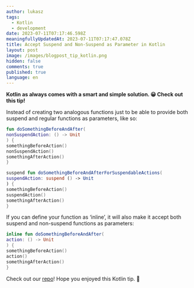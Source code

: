```yaml
---
author: lukasz
tags:
  - Kotlin
  - development
date: 2023-07-11T07:17:46.598Z
meaningfullyUpdatedAt: 2023-07-11T07:17:47.078Z
title: Accept Suspend and Non-Suspend as Parameter in Kotlin
layout: post
image: /images/blogpost_tip_kotlin.png
hidden: false
comments: true
published: true
language: en
---
```

**Kotlin as always comes with a smart and simple solution. 😀 Check out this tip!**

<InstagramEmbed url='https://www.instagram.com/p/Ca4pOETg38k/' />

Instead of creating two analogous functions just to be able to provide both suspend and regular functions as parameters, like so:

```kotlin
fun doSomethingBeforeAndAfter(
nonSuspendAction: () -> Unit
) {
somethingBeforeAction()
nonSuspendAction()
somethingAfterAction()
}

suspend fun doSomethingBeforeAndAfterForSuspendableActions(
suspendAction: suspend () -> Unit
) {
somethingBeforeAction()
suspendAction()
somethingAfterAction()
}
```

If you can define your function as ‘inline’, it will also make it accept both suspend and non-suspend functions as parameters:

```kotlin
inline fun doSomethingBeforeAndAfter(
action: () -> Unit
) {
somethingBeforeAction()
action()
somethingAfterAction()
}
```

Check out our [repo](https://github.com/bright/dev-tips/blob/main/kotlin/AcceptSuspendAndNonSuspendAsParameter.kt)! Hope you enjoyed this Kotlin tip. 🙂